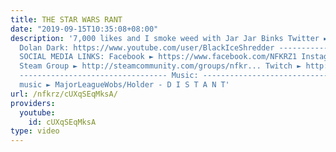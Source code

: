 ```yaml
---
title: THE STAR WARS RANT
date: "2019-09-15T10:35:08+08:00"
description: '7,000 likes and I smoke weed with Jar Jar Binks Twitter ► https://twitter.com/NFKRZAlt
  Dolan Dark: https://www.youtube.com/user/BlackIceShredder ---------------------------------
  SOCIAL MEDIA LINKS: Facebook ► https://www.facebook.com/NFKRZ1 Instagram ► https://instagram.com/roman_nfkrz/
  Steam Group ► http://steamcommunity.com/groups/nfkr... Twitch ► http://www.twitch.tv/nfkrz
  --------------------------------- Music: --------------------------------- Outro
  music ► MajorLeagueWobs/Holder - D I S T A N T'
url: /nfkrz/cUXqSEqMksA/
providers:
  youtube:
    id: cUXqSEqMksA
type: video
---
```

